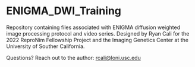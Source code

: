 # ENIGMA_DWI_Training
Repository containing files associated with ENIGMA diffusion weighted image processing protocol and video series. Designed by Ryan Cali for the 2022 ReproNim Fellowship Project and the Imaging Genetics Center at the University of Souther California. 

Questions? Reach out to the author: rcali@loni.usc.edu
